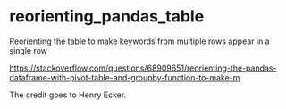 # reorienting_pandas_table
Reorienting the table to make keywords from multiple rows appear in a single row

https://stackoverflow.com/questions/68909651/reorienting-the-pandas-dataframe-with-pivot-table-and-groupby-function-to-make-m

The credit goes to Henry Ecker.
